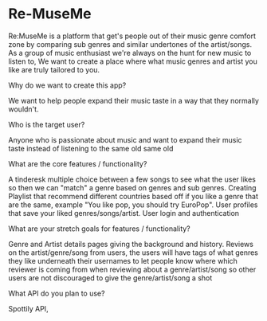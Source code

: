 # Re-MuseMe


Re:MuseMe is a platform that get's people out of their music genre comfort zone by comparing sub genres and similar undertones of the artist/songs. As a group of music enthusiast we're always on the hunt for new music to listen to, We want to create a place where what music genres and artist you like are truly tailored to you.

Why do we want to create this app?

We want to help people expand their music taste in a way that they normally wouldn't.

Who is the target user? 

Anyone who is passionate about music and want to expand their music taste instead of listening to the same old same old

What are the core features / functionality?

A tinderesk multiple choice between a few songs to see what the user likes so then we can "match" a genre based on genres and sub genres. Creating Playlist that recommend different countries based off if you like a genre that are the same, example "You like pop, you should try EuroPop". User profiles that save your liked genres/songs/artist. User login and authentication

What are your stretch goals for features /  functionality? 

Genre and Artist details pages giving the background and history. Reviews on the artist/genre/song from users, the users will have tags of what genres they like underneath their usernames to let people know where which reviewer is coming from when reviewing about a genre/artist/song so other users are not discouraged to give the genre/artist/song a shot

What API do you plan to use? 
  
Spottily API,